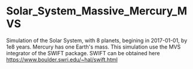 # Solar_System_Massive_Mercury_MVS
Simulation of the Solar System, with 8 planets, begining in 2017-01-01, by 1e8 years. Mercury has one Earth's mass. This simulation use the MVS integrator of the SWIFT package. SWIFT can be obtained here https://www.boulder.swri.edu/~hal/swift.html
